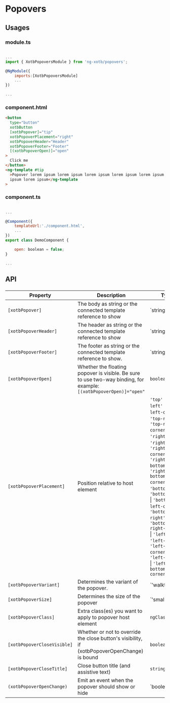 # Popovers


## Usages

### module.ts
```javascript

...
import { XotbPopoversModule } from 'ng-xotb/popovers';

@NgModule({
    imports:[XotbPopoversModule]
    ...
})

...
```

### component.html
```html
<button
  type="button"
  xotbButton
  [xotbPopover]="tip"
  xotbPopoverPlacement="right"
  xotbPopoverHeader="Header"
  xotbPopoverFooter="Footer"
  [(xotbPopoverOpen)]="open"
>
  Click me
</button>
<ng-template #tip
  >Popover lorem ipsum lorem ipsum lorem ipsum lorem ipsum lorem ipsum lorem
  ipsum lorem ipsum</ng-template
>
```

### component.ts
```javascript

...

@Component({
    templateUrl:'./component.html',
    ...
})
export class DemoComponent {

    open: boolean = false;
}

...
```

## API
 
### <xotb-modal>

| Property | Description | Type | Default |
| --- | --- | --- | --- |
| `[xotbPopover]` | The body as string or the connected template reference to show  | `string | TemplateRef` |  |
| `[xotbPopoverHeader]` | The header as string or the connected template reference to show | `string | TemplateRef` |  |
| `[xotbPopoverFooter]` | The footer as string or the connected template reference to show. | `string | TemplateRef` |  |
| `[xotbPopoverOpen]` | Whether the floating popover is visible. Be sure to use two-way binding, for example: `[(xotbPopoverOpen)]="open"` | `boolean` |  |
| `[xotbPopoverPlacement]` | Position relative to host element | `'top'` \| `'top-left'` \| `'top-left-corner'` \| `'top-right'` \| `'top-right-corner'` \| `'right'` \| `'right-top'` \| `'right-top-corner'` \| `'right-bottom'` \| `'right-bottom-corner'` \| `'bottom'` \| `'bottom-left'` \| `'bottom-left-corner'` \| `'bottom-right'` \| `'bottom-right-corner'` \| `'left'` \| `'left-top'` \| `'left-top-corner'` \| `'left-bottom'` \| `'left-bottom-corner'` | `'top'` |
| `[xotbPopoverVariant]` | Determines the variant of the popover. | `'walkthrough' | 'feature' | 'warning' | 'error' | 'panel'` |  |
| `[xotbPopoverSize]` | Determines the size of the popover | `'small' | 'medium' | 'large' | 'full-width'` |  |
| `[xotbPopoverClass]` | Extra class(es) you want to apply to popover host element | `ngClass` |  |
| `[xotbPopoverCloseVisible]` | Whether or not to override the close button's visibility, if (xotbPopoverOpenChange) is bound | `boolean` | `true` |
| `[xotbPopoverCloseTitle]` | Close button title (and assistive text) | `string` | 	'Close dialog' |
| `(xotbPopoverOpenChange)` | Emit an event when the popover should show or hide | `boolean | 'x' | 'backdrop' | 'escape'` |  |

